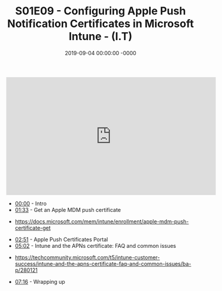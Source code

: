 ﻿---
layout: post
title: "S01E09 - Configuring Apple Push Notification Certificates in Microsoft Intune - (I.T)"
date: 2019-09-04 00:00:00 -0000
categories:
---

<iframe loading="lazy" width="560" height="315" src="https://www.youtube.com/embed/EVbPb9Mu9Og" title="YouTube video player" frameborder="0" allow="accelerometer; autoplay; clipboard-write; encrypted-media; gyroscope; picture-in-picture" allowfullscreen></iframe>

 * [00:00](https://www.youtube.com/watch?v=EVbPb9Mu9Og&t=0s) - Intro
 * [01:33](https://www.youtube.com/watch?v=EVbPb9Mu9Og&t=93s) - Get an Apple MDM push certificate
-  https://docs.microsoft.com/mem/intune/enrollment/apple-mdm-push-certificate-get
 * [02:51](https://www.youtube.com/watch?v=EVbPb9Mu9Og&t=171s) - Apple Push Certificates Portal
 * [05:02](https://www.youtube.com/watch?v=EVbPb9Mu9Og&t=302s) - Intune and the APNs certificate: FAQ and common issues
- https://techcommunity.microsoft.com/t5/intune-customer-success/intune-and-the-apns-certificate-faq-and-common-issues/ba-p/280121
 * [07:16](https://www.youtube.com/watch?v=EVbPb9Mu9Og&t=436s) - Wrapping up

